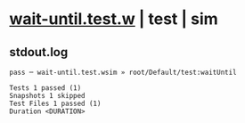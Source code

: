 # [wait-until.test.w](../../../../../../examples/tests/sdk_tests/util/wait-until.test.w) | test | sim

## stdout.log
```log
pass ─ wait-until.test.wsim » root/Default/test:waitUntil

Tests 1 passed (1)
Snapshots 1 skipped
Test Files 1 passed (1)
Duration <DURATION>
```

